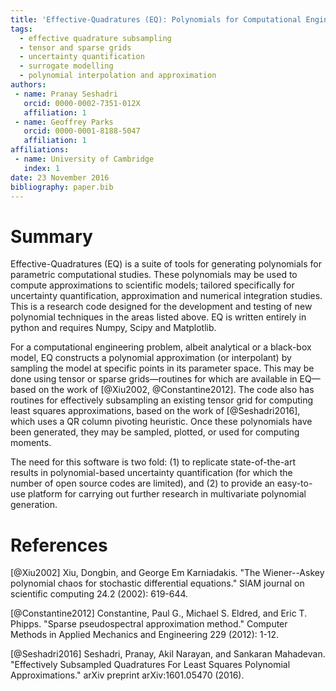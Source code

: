 ```yaml
---
title: 'Effective-Quadratures (EQ): Polynomials for Computational Engineering Studies'
tags:
  - effective quadrature subsampling
  - tensor and sparse grids
  - uncertainty quantification
  - surrogate modelling
  - polynomial interpolation and approximation
authors:
 - name: Pranay Seshadri
   orcid: 0000-0002-7351-012X
   affiliation: 1
 - name: Geoffrey Parks
   orcid: 0000-0001-8188-5047
   affiliation: 1
affiliations:
 - name: University of Cambridge
   index: 1
date: 23 November 2016
bibliography: paper.bib
---
```


# Summary

Effective-Quadratures (EQ) is a suite of tools for generating polynomials for parametric computational studies. These polynomials may be used to compute approximations to scientific models; tailored specifically for uncertainty quantification, approximation and numerical integration studies. This is a research code designed for the development and testing of new polynomial techniques in the areas listed above. EQ is written entirely in python and requires Numpy, Scipy and Matplotlib.

For a computational engineering problem, albeit analytical or a black-box model, EQ constructs a polynomial approximation (or interpolant) by sampling the model at specific points in its parameter space. This may be done using tensor or sparse grids—routines for which are available in EQ—based on the work of [@Xiu2002, @Constantine2012]. The code also has routines for effectively subsampling an existing tensor grid for computing least squares approximations, based on the work of [@Seshadri2016], which uses a QR column pivoting heuristic. Once these polynomials have been generated, they may be sampled, plotted, or used for computing moments. 

The need for this software is two fold: (1) to replicate state-of-the-art results in polynomial-based uncertainty quantification (for which the number of open source codes are limited), and (2) to provide an easy-to-use platform for carrying out further research in multivariate polynomial generation. 

# References
[@Xiu2002] Xiu, Dongbin, and George Em Karniadakis. "The Wiener--Askey polynomial chaos for stochastic differential equations." SIAM journal on scientific computing 24.2 (2002): 619-644.

[@Constantine2012] Constantine, Paul G., Michael S. Eldred, and Eric T. Phipps. "Sparse pseudospectral approximation method." Computer Methods in Applied Mechanics and Engineering 229 (2012): 1-12.

[@Seshadri2016] Seshadri, Pranay, Akil Narayan, and Sankaran Mahadevan. "Effectively Subsampled Quadratures For Least Squares Polynomial Approximations." arXiv preprint arXiv:1601.05470 (2016).
